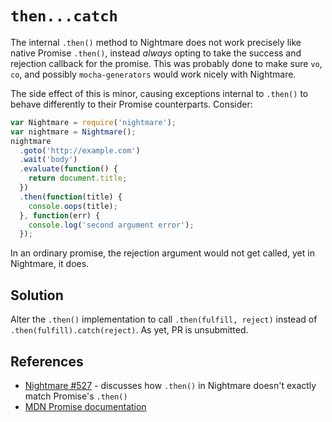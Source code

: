# `then...catch`
The internal `.then()` method to Nightmare does not work precisely like native Promise `.then()`, instead _always_ opting to take the success and rejection callback for the promise.  This was probably done to make sure `vo`, `co`, and possibly `mocha-generators` would work nicely with Nightmare.

The side effect of this is minor, causing exceptions internal to `.then()` to behave differently to their Promise counterparts.  Consider: 

```js
var Nightmare = require('nightmare');
var nightmare = Nightmare();
nightmare
  .goto('http://example.com')
  .wait('body')
  .evaluate(function() {
    return document.title;
  })
  .then(function(title) {
    console.oops(title);
  }, function(err) {
    console.log('second argument error');
  });
```
In an ordinary promise, the rejection argument would not get called, yet in Nightmare, it does.

## Solution
Alter the `.then()` implementation to call `.then(fulfill, reject)` instead of `.then(fulfill).catch(reject)`.  As yet, PR is unsubmitted.

## References
- [Nightmare #527](https://github.com/segmentio/nightmare/issues/527) - discusses how `.then()` in Nightmare doesn't exactly match Promise's `.then()`
- [MDN Promise documentation](https://developer.mozilla.org/en-US/docs/Web/JavaScript/Reference/Global_Objects/Promise)
